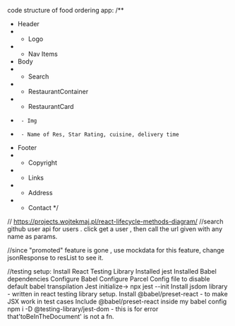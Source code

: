 code structure of food ordering app:
/**
 * Header
 *  - Logo
 *  - Nav Items
 * Body
 *  - Search
 *  - RestaurantContainer
 *    - RestaurantCard
 *      - Img
 *      - Name of Res, Star Rating, cuisine, delivery time
 * Footer
 *  - Copyright
 *  - Links
 *  - Address
 *  - Contact
 */

 // https://projects.wojtekmaj.pl/react-lifecycle-methods-diagram/ 
 //search github user api for users . click get a user , then call the url given with any name as params.

 //since "promoted" feature is gone , use mockdata for this feature, change jsonResponse to resList to see it.

 //testing setup:
Install React Testing Library
Installed jest
Installed Babel dependencies
Configure Babel
Configure Parcel Config file to disable default babel transpilation
Jest initialize-> npx jest --init
Install jsdom library - written in react testing library setup.
Install @babel/preset-react - to make JSX work in test cases
Include @babel/preset-react inside my babel config
npm i -D @testing-library/jest-dom  - this is for error that'toBeInTheDocument' is not a fn.